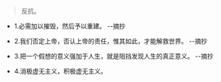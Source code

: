 >反抗。

- 1.必需加以摧毁，然后予以重建。 --摘抄

- 2.我们否定上帝，否认上帝的责任，惟其如此，才能解救世界。 --摘抄

- 3.把一个假想的意义强加于人生，就是阻挡发现人生的真正意义。 --摘抄

- 4.消极虚无主义，积极虚无主义。
